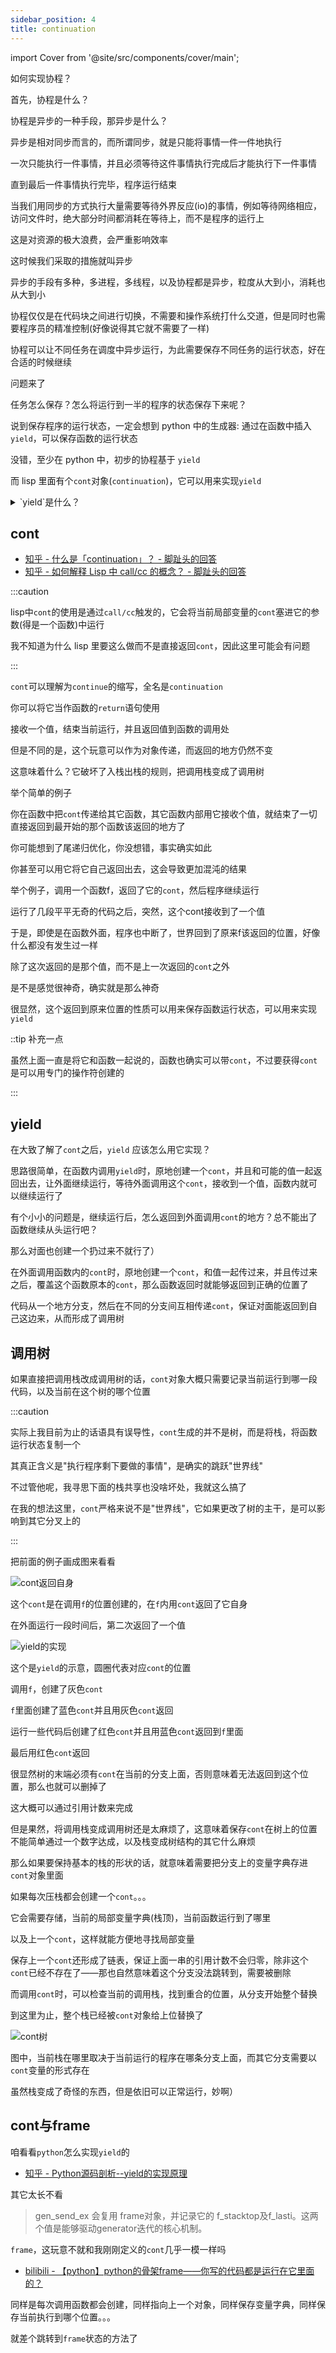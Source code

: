 ```yaml
---
sidebar_position: 4
title: continuation
---
```


import Cover from '@site/src/components/cover/main';

如何实现协程？

首先，协程是什么？

协程是异步的一种手段，那异步是什么？

异步是相对同步而言的，而所谓同步，就是只能将事情一件一件地执行

一次只能执行一件事情，并且必须等待这件事情执行完成后才能执行下一件事情

直到最后一件事情执行完毕，程序运行结束

当我们用同步的方式执行大量需要等待外界反应(io)的事情，例如等待网络相应，访问文件时，绝大部分时间都消耗在等待上，而不是程序的运行上

这是对资源的极大浪费，会严重影响效率

这时候我们采取的措施就叫异步

异步的手段有多种，多进程，多线程，以及协程都是异步，粒度从大到小，消耗也从大到小

协程仅仅是在代码块之间进行切换，不需要和操作系统打什么交道，但是同时也需要程序员的精准控制<Cover>(好像说得其它就不需要了一样)</Cover>

协程可以让不同任务在调度中异步运行，为此需要保存不同任务的运行状态，好在合适的时候继续

问题来了

任务怎么保存？怎么将运行到一半的程序的状态保存下来呢？

说到保存程序的运行状态，一定会想到 python 中的生成器: 通过在函数中插入`yield`，可以保存函数的运行状态

没错，至少在 python 中，初步的协程基于 `yield`

而 lisp 里面有个`cont`对象(`continuation`)，它可以用来实现`yield`

<details>
<summary>`yield`是什么？</summary>

- [知乎 - 如何理解Python中的yield用法?](https://zhuanlan.zhihu.com/p/268605982)
- [CSDN - yield( )函数的使用](https://blog.csdn.net/wordwarwordwar/article/details/85554847)

`yield`的用法和`return`类似

通过使用`yield`，可以让一段代码分多次运行，多次返回

运行一段，暂停，返回个值，什么时候在外面又需要了，继续运行，可能再返回个值

它可以用来生成`迭代器`

比如

```python
def gen(i=0):
    while True:
        yield i
        i += 1
```

外面每次运行都会得到下一个`i`

需要注意的是加了`yield`的函数就变成了`生成器`，调用它并不会运行函数，而是返回一个`迭代器`

继续调用`迭代器`才是运行函数中的代码块

</details>

## cont

- [知乎 - 什么是「continuation」？ - 脚趾头的回答](https://www.zhihu.com/question/61222322/answer/607650660)
- [知乎 - 如何解释 Lisp 中 call/cc 的概念？ - 脚趾头的回答](https://www.zhihu.com/question/21954238/answer/522888860)

:::caution

lisp中`cont`的使用是通过`call/cc`触发的，它会将当前局部变量的`cont`塞进它的参数(得是一个函数)中运行

我不知道为什么 lisp 里要这么做而不是直接返回`cont`，因此这里可能会有问题

:::

`cont`可以理解为`continue`的缩写，全名是`continuation`

你可以将它当作函数的`return`语句使用

接收一个值，结束当前运行，并且返回值到函数的调用处

但是不同的是，这个玩意可以作为对象传递，而返回的地方仍然不变

这意味着什么？它破坏了入栈出栈的规则，把调用栈变成了调用树

举个简单的例子

你在函数中把`cont`传递给其它函数，其它函数内部用它接收个值，就结束了一切直接返回到最开始的那个函数该返回的地方了

<Cover>你可能想到了尾递归优化，你没想错，事实确实如此</Cover>

你甚至可以用它将它自己返回出去，这会导致更加混沌的结果

举个例子，调用一个函数f，返回了它的`cont`，然后程序继续运行

运行了几段平平无奇的代码之后，突然，这个cont接收到了一个值

于是，即使是在函数外面，程序也中断了，世界回到了原来f该返回的位置，好像什么都没有发生过一样

除了这次返回的是那个值，而不是上一次返回的`cont`之外

<Cover>是不是感觉很神奇，确实就是那么神奇</Cover>

很显然，这个返回到原来位置的性质可以用来保存函数运行状态，可以用来实现`yield`

::tip 补充一点

虽然上面一直是将它和函数一起说的，函数也确实可以带`cont`，不过要获得`cont`是可以用专门的操作符创建的

:::

## yield

在大致了解了`cont`之后，`yield` 应该怎么用它实现？

思路很简单，在函数内调用`yield`时，原地创建一个`cont`，并且和可能的值一起返回出去，让外面继续运行，等待外面调用这个`cont`，接收到一个值，函数内就可以继续运行了

有个小小的问题是，继续运行后，怎么返回到外面调用`cont`的地方？总不能出了函数继续从头运行吧？

那么对面也创建一个扔过来不就行了）

在外面调用函数内的`cont`时，原地创建一个`cont`，和值一起传过来，并且传过来之后，覆盖这个函数原本的`cont`，那么函数返回时就能够返回到正确的位置了

代码从一个地方分支，然后在不同的分支间互相传递`cont`，保证对面能返回到自己这边来，从而形成了调用树

## 调用树

如果直接把调用栈改成调用树的话，`cont`对象大概只需要记录当前运行到哪一段代码，以及当前在这个树的哪个位置

:::caution

实际上我目前为止的话语具有误导性，`cont`生成的并不是树，而是将栈，将函数运行状态复制一个

其真正含义是"执行程序剩下要做的事情"，是确实的跳跃"世界线"

不过管他呢，我寻思下面的栈共享也没啥坏处，我就这么搞了

在我的想法这里，`cont`严格来说不是"世界线"，它如果更改了树的主干，是可以影响到其它分叉上的

:::

把前面的例子画成图来看看

![cont返回自身](https://s2.loli.net/2022/10/25/82XoavHBzORGYAL.jpg)

这个`cont`是在调用`f`的位置创建的，在`f`内用`cont`返回了它自身

在外面运行一段时间后，第二次返回了一个值

![yield的实现](https://s2.loli.net/2022/10/25/NhgF1jUyIovGWR3.jpg)

这个是`yield`的示意，圆圈代表对应`cont`的位置

调用`f`，创建了灰色`cont`

`f`里面创建了蓝色`cont`并且用灰色`cont`返回

运行一些代码后创建了红色`cont`并且用蓝色`cont`返回到`f`里面

最后用红色`cont`返回

很显然树的末端必须有`cont`在当前的分支上面，否则意味着无法返回到这个位置，那么也就可以删掉了

这大概可以通过引用计数来完成

但是果然，将调用栈变成调用树还是太麻烦了，这意味着保存`cont`在树上的位置不能简单通过一个数字达成，以及栈变成树结构的其它什么麻烦

那么如果要保持基本的栈的形状的话，就意味着需要把分支上的变量字典存进`cont`对象里面

如果每次压栈都会创建一个`cont`。。。

它会需要存储，当前的局部变量字典(栈顶)，当前函数运行到了哪里

以及上一个`cont`，这样就能方便地寻找局部变量

保存上一个`cont`还形成了链表，保证上面一串的引用计数不会归零，除非这个`cont`已经不存在了——那也自然意味着这个分支没法跳转到，需要被删除

而调用`cont`时，可以检查当前的调用栈，找到重合的位置，从分支开始整个替换

到这里为止，整个栈已经被`cont`对象给上位替换了

![cont树](https://s2.loli.net/2022/10/25/jZdKJqv62TOLyND.jpg)

图中，当前栈在哪里取决于当前运行的程序在哪条分支上面，而其它分支需要以`cont`变量的形式存在

虽然栈变成了奇怪的东西，但是依旧可以正常运行，妙啊）

## cont与frame

咱看看`python`怎么实现`yield`的

- [知乎 - Python源码剖析--yield的实现原理](https://zhuanlan.zhihu.com/p/358035238)

其它太长不看

> gen_send_ex 会复用 frame对象，并记录它的 f_stacktop及f_lasti。这两个值是能够驱动generator迭代的核心机制。

`frame`，这玩意不就和我刚刚定义的`cont`几乎一模一样吗

- [bilibili - 【python】python的骨架frame——你写的代码都是运行在它里面的？](https://b23.tv/BV1iB4y1S7nT)

同样是每次调用函数都会创建，同样指向上一个对象，同样保存变量字典，同样保存当前执行到哪个位置。。。

就差个跳转到`frame`状态的方法了

